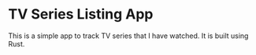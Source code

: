# TV Series Listing App

This is a simple app to track TV series that I have watched. It is built using Rust.

